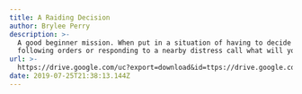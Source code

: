 ```yaml
---
title: A Raiding Decision
author: Brylee Perry
description: >-
  A good beginner mission. When put in a situation of having to decide between
  following orders or responding to a nearby distress call what will you choose?
url: >-
  https://drive.google.com/uc?export=download&id=ttps://drive.google.com/open?id=1LC9lbVDc97cUnDnYKu3ltRjWIEIuvx6
date: 2019-07-25T21:38:13.144Z
---
```


